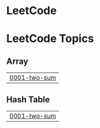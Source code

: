 # LeetCode
<!---LeetCode Topics Start-->
# LeetCode Topics
## Array
|  |
| ------- |
| [0001-two-sum](https://github.com/Riya2522-Raj/LeetCode/tree/master/0001-two-sum) |
## Hash Table
|  |
| ------- |
| [0001-two-sum](https://github.com/Riya2522-Raj/LeetCode/tree/master/0001-two-sum) |
<!---LeetCode Topics End-->